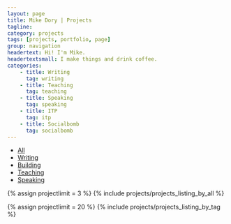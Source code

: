 ```yaml
---
layout: page
title: Mike Dory | Projects
tagline: 
category: projects
tags: [projects, portfolio, page]
group: navigation
headertext: Hi! I'm Mike.
headertextsmall: I make things and drink coffee.
categories:
    - title: Writing
      tag: writing
    - title: Teaching
      tag: teaching
    - title: Speaking
      tag: speaking
    - title: ITP
      tag: itp
    - title: Socialbomb
      tag: socialbomb
---
```


<!-- set up the clicky nav -->
<ul class="nav nav-tabs center project-sort-buttons">
    <li class="all span2 active"><a href="#all" class="clickable">All</a></li>
    <li class="writing span2"><a href="#writing" class="clickable">Writing</a></li>
    <li class="itp span2"><a href="#itp" class="clickable">Building</a></li>
    <li class="teaching span2"><a href="#teaching" class="clickable">Teaching</a></li>
    <li class="speaking span2"><a href="#speaking" class="clickable">Speaking</a></li>
    <!-- <li class="socialbomb span2"><a href="#socialbomb" class="clickable">Socialbomb</a></li> -->
</ul>

<!-- show the "all" div filled with three of each post  -->
<div id="all" class="all post-group post-group-all">
    {% assign projectlimit = 3 %}
    {% include projects/projects_listing_by_all %}
</div>

{% assign projectlimit = 20 %}
{% include projects/projects_listing_by_tag %}


